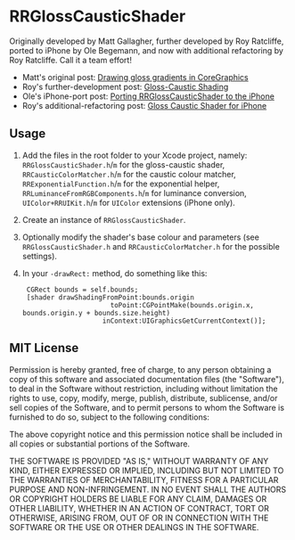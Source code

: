 RRGlossCausticShader
====================

Originally developed by Matt Gallagher, further developed by Roy Ratcliffe, ported to iPhone by Ole Begemann, and now with additional refactoring by Roy Ratcliffe. Call it a team effort!

* Matt's original post: [Drawing gloss gradients in CoreGraphics](http://cocoawithlove.com/2008/09/drawing-gloss-gradients-in-coregraphics.html)
* Roy's further-development post: [Gloss-Caustic Shading](http://blog.pioneeringsoftware.co.uk/2008/12/09/gloss-caustic-shading)
* Ole's iPhone-port post: [Porting RRGlossCausticShader to the iPhone](http://oleb.net/blog/2010/02/porting-rrglosscausticshader-to-the-iphone/)
* Roy's additional-refactoring post: [Gloss Caustic Shader for iPhone](http://blog.pioneeringsoftware.co.uk/2010/03/04/gloss-caustic-shader-for-iphone)

Usage
-----

1. Add the files in the root folder to your Xcode project, namely: `RRGlossCausticShader.h`/`m` for the gloss-caustic shader, `RRCausticColorMatcher.h`/`m` for the caustic colour matcher, `RRExponentialFunction.h`/`m` for the exponential helper, `RRLuminanceFromRGBComponents.h`/`m` for luminance conversion, `UIColor+RRUIKit.h`/`m` for `UIColor` extensions (iPhone only).
1. Create an instance of `RRGlossCausticShader`.
1. Optionally modify the shader's base colour and parameters (see `RRGlossCausticShader.h` and `RRCausticColorMatcher.h` for the possible settings).
1. In your `-drawRect:` method, do something like this:

	    CGRect bounds = self.bounds;
	    [shader drawShadingFromPoint:bounds.origin
	                         toPoint:CGPointMake(bounds.origin.x, bounds.origin.y + bounds.size.height)
	                       inContext:UIGraphicsGetCurrentContext()];

MIT License
-----------

Permission is hereby granted, free of charge, to any person obtaining a copy of this software and associated documentation files (the "Software"), to deal in the Software without restriction, including without limitation the rights to use, copy, modify, merge, publish, distribute, sublicense, and/or sell copies of the Software, and to permit persons to whom the Software is furnished to do so, subject to the following conditions:

The above copyright notice and this permission notice shall be included in all copies or substantial portions of the Software.

THE SOFTWARE IS PROVIDED "AS IS," WITHOUT WARRANTY OF ANY KIND, EITHER EXPRESSED OR IMPLIED, INCLUDING BUT NOT LIMITED TO THE WARRANTIES OF MERCHANTABILITY, FITNESS FOR A PARTICULAR PURPOSE AND NON-INFRINGEMENT. IN NO EVENT SHALL THE AUTHORS OR COPYRIGHT HOLDERS BE LIABLE FOR ANY CLAIM, DAMAGES OR OTHER LIABILITY, WHETHER IN AN ACTION OF CONTRACT, TORT OR OTHERWISE, ARISING FROM, OUT OF OR IN CONNECTION WITH THE SOFTWARE OR THE USE OR OTHER DEALINGS IN THE SOFTWARE.
